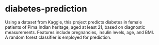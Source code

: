 # diabetes-prediction
Using a dataset from Kaggle, this project predicts diabetes in female patients of Pima Indian heritage, aged at least 21, based on diagnostic measurements. Features include pregnancies, insulin levels, age, and BMI. A random forest classifier is employed for prediction.
